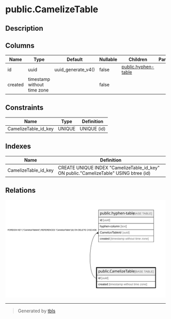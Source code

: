 # public.CamelizeTable

## Description

## Columns

| Name    | Type                        | Default            | Nullable | Children                                      | Parents | Comment |
| ------- | --------------------------- | ------------------ | -------- | --------------------------------------------- | ------- | ------- |
| id      | uuid                        | uuid_generate_v4() | false    | [public.hyphen-table](public.hyphen-table.md) |         |         |
| created | timestamp without time zone |                    | false    |                                               |         |         |

## Constraints

| Name                 | Type   | Definition  |
| -------------------- | ------ | ----------- |
| CamelizeTable_id_key | UNIQUE | UNIQUE (id) |

## Indexes

| Name                 | Definition                                                                            |
| -------------------- | ------------------------------------------------------------------------------------- |
| CamelizeTable_id_key | CREATE UNIQUE INDEX "CamelizeTable_id_key" ON public."CamelizeTable" USING btree (id) |

## Relations

![er](public.CamelizeTable.svg)

---

> Generated by [tbls](https://github.com/k1LoW/tbls)
